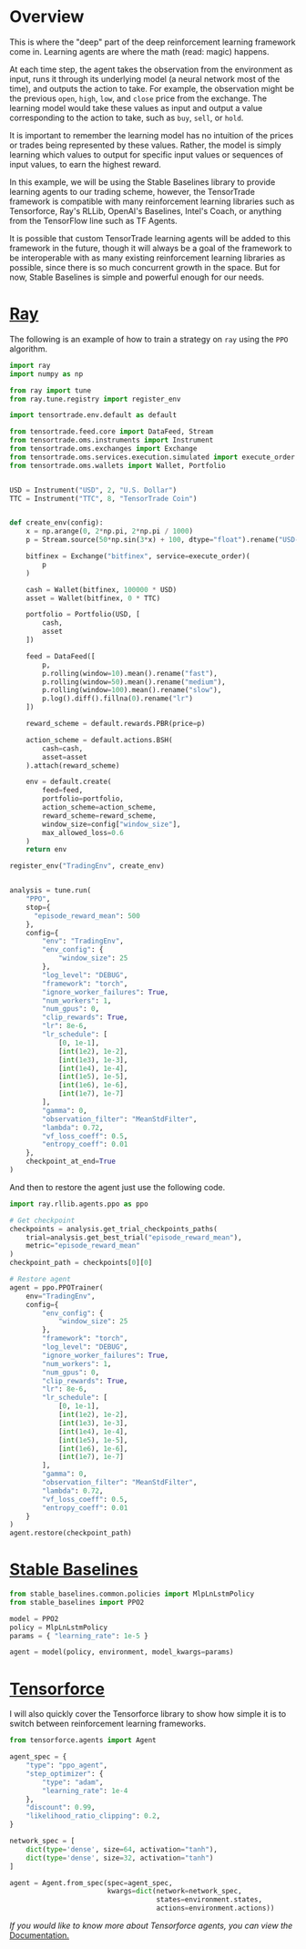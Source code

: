 # Overview

This is where the "deep" part of the deep reinforcement learning framework come in. Learning agents are where the math (read: magic) happens.

At each time step, the agent takes the observation from the environment as input, runs it through its underlying model (a neural network most of the time), and outputs the action to take. For example, the observation might be the previous `open`, `high`, `low`, and `close` price from the exchange. The learning model would take these values as input and output a value corresponding to the action to take, such as `buy`, `sell`, or `hold`.

It is important to remember the learning model has no intuition of the prices or trades being represented by these values. Rather, the model is simply learning which values to output for specific input values or sequences of input values, to earn the highest reward.

In this example, we will be using the Stable Baselines library to provide learning agents to our trading scheme, however, the TensorTrade framework is compatible with many reinforcement learning libraries such as Tensorforce, Ray's RLLib, OpenAI's Baselines, Intel's Coach, or anything from the TensorFlow line such as TF Agents.

It is possible that custom TensorTrade learning agents will be added to this framework in the future, though it will always be a goal of the framework to be interoperable with as many existing reinforcement learning libraries as possible, since there is so much concurrent growth in the space.
But for now, Stable Baselines is simple and powerful enough for our needs.


# [Ray](https://docs.ray.io/en/latest/rllib.html)

The following is an example of how to train a strategy on `ray` using the `PPO`
algorithm.

```python
import ray
import numpy as np

from ray import tune
from ray.tune.registry import register_env

import tensortrade.env.default as default

from tensortrade.feed.core import DataFeed, Stream
from tensortrade.oms.instruments import Instrument
from tensortrade.oms.exchanges import Exchange
from tensortrade.oms.services.execution.simulated import execute_order
from tensortrade.oms.wallets import Wallet, Portfolio


USD = Instrument("USD", 2, "U.S. Dollar")
TTC = Instrument("TTC", 8, "TensorTrade Coin")


def create_env(config):
    x = np.arange(0, 2*np.pi, 2*np.pi / 1000)
    p = Stream.source(50*np.sin(3*x) + 100, dtype="float").rename("USD-TTC")

    bitfinex = Exchange("bitfinex", service=execute_order)(
        p
    )

    cash = Wallet(bitfinex, 100000 * USD)
    asset = Wallet(bitfinex, 0 * TTC)

    portfolio = Portfolio(USD, [
        cash,
        asset
    ])

    feed = DataFeed([
        p,
        p.rolling(window=10).mean().rename("fast"),
        p.rolling(window=50).mean().rename("medium"),
        p.rolling(window=100).mean().rename("slow"),
        p.log().diff().fillna(0).rename("lr")
    ])

    reward_scheme = default.rewards.PBR(price=p)

    action_scheme = default.actions.BSH(
        cash=cash,
        asset=asset
    ).attach(reward_scheme)

    env = default.create(
        feed=feed,
        portfolio=portfolio,
        action_scheme=action_scheme,
        reward_scheme=reward_scheme,
        window_size=config["window_size"],
        max_allowed_loss=0.6
    )
    return env

register_env("TradingEnv", create_env)


analysis = tune.run(
    "PPO",
    stop={
      "episode_reward_mean": 500
    },
    config={
        "env": "TradingEnv",
        "env_config": {
            "window_size": 25
        },
        "log_level": "DEBUG",
        "framework": "torch",
        "ignore_worker_failures": True,
        "num_workers": 1,
        "num_gpus": 0,
        "clip_rewards": True,
        "lr": 8e-6,
        "lr_schedule": [
            [0, 1e-1],
            [int(1e2), 1e-2],
            [int(1e3), 1e-3],
            [int(1e4), 1e-4],
            [int(1e5), 1e-5],
            [int(1e6), 1e-6],
            [int(1e7), 1e-7]
        ],
        "gamma": 0,
        "observation_filter": "MeanStdFilter",
        "lambda": 0.72,
        "vf_loss_coeff": 0.5,
        "entropy_coeff": 0.01
    },
    checkpoint_at_end=True
)

```

And then to restore the agent just use the following code.

```python
import ray.rllib.agents.ppo as ppo

# Get checkpoint
checkpoints = analysis.get_trial_checkpoints_paths(
    trial=analysis.get_best_trial("episode_reward_mean"),
    metric="episode_reward_mean"
)
checkpoint_path = checkpoints[0][0]

# Restore agent
agent = ppo.PPOTrainer(
    env="TradingEnv",
    config={
        "env_config": {
            "window_size": 25
        },
        "framework": "torch",
        "log_level": "DEBUG",
        "ignore_worker_failures": True,
        "num_workers": 1,
        "num_gpus": 0,
        "clip_rewards": True,
        "lr": 8e-6,
        "lr_schedule": [
            [0, 1e-1],
            [int(1e2), 1e-2],
            [int(1e3), 1e-3],
            [int(1e4), 1e-4],
            [int(1e5), 1e-5],
            [int(1e6), 1e-6],
            [int(1e7), 1e-7]
        ],
        "gamma": 0,
        "observation_filter": "MeanStdFilter",
        "lambda": 0.72,
        "vf_loss_coeff": 0.5,
        "entropy_coeff": 0.01
    }
)
agent.restore(checkpoint_path)
```


# [Stable Baselines](https://stable-baselines.readthedocs.io/en/master/)

```python
from stable_baselines.common.policies import MlpLnLstmPolicy
from stable_baselines import PPO2

model = PPO2
policy = MlpLnLstmPolicy
params = { "learning_rate": 1e-5 }

agent = model(policy, environment, model_kwargs=params)
```


# [Tensorforce](https://tensorforce.readthedocs.io/en/0.4.4)

I will also quickly cover the Tensorforce library to show how simple it is to switch between reinforcement learning frameworks.

```python
from tensorforce.agents import Agent

agent_spec = {
    "type": "ppo_agent",
    "step_optimizer": {
        "type": "adam",
        "learning_rate": 1e-4
    },
    "discount": 0.99,
    "likelihood_ratio_clipping": 0.2,
}

network_spec = [
    dict(type='dense', size=64, activation="tanh"),
    dict(type='dense', size=32, activation="tanh")
]

agent = Agent.from_spec(spec=agent_spec,
                        kwargs=dict(network=network_spec,
                                    states=environment.states,
                                    actions=environment.actions))
```

_If you would like to know more about Tensorforce agents, you can view the_ [Documentation.](https://tensorforce.readthedocs.io/en/0.4.4)
